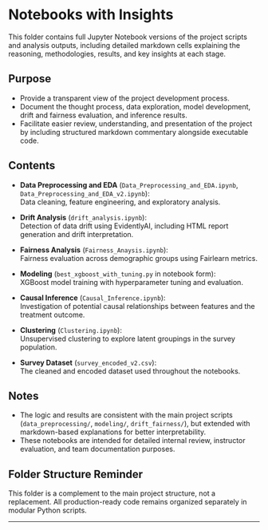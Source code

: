 
# Notebooks with Insights

This folder contains full Jupyter Notebook versions of the project scripts and analysis outputs, including detailed markdown cells explaining the reasoning, methodologies, results, and key insights at each stage.

## Purpose
- Provide a transparent view of the project development process.
- Document the thought process, data exploration, model development, drift and fairness evaluation, and inference results.
- Facilitate easier review, understanding, and presentation of the project by including structured markdown commentary alongside executable code.

## Contents
- **Data Preprocessing and EDA** (`Data_Preprocessing_and_EDA.ipynb`, `Data_Preprocessing_and_EDA_v2.ipynb`):  
  Data cleaning, feature engineering, and exploratory analysis.
  
- **Drift Analysis** (`drift_analysis.ipynb`):  
  Detection of data drift using EvidentlyAI, including HTML report generation and drift interpretation.

- **Fairness Analysis** (`Fairness_Anaysis.ipynb`):  
  Fairness evaluation across demographic groups using Fairlearn metrics.

- **Modeling** (`best_xgboost_with_tuning.py` in notebook form):  
  XGBoost model training with hyperparameter tuning and evaluation.

- **Causal Inference** (`Causal_Inference.ipynb`):  
  Investigation of potential causal relationships between features and the treatment outcome.

- **Clustering** (`Clustering.ipynb`):  
  Unsupervised clustering to explore latent groupings in the survey population.

- **Survey Dataset** (`survey_encoded_v2.csv`):  
  The cleaned and encoded dataset used throughout the notebooks.

## Notes
- The logic and results are consistent with the main project scripts (`data_preprocessing/`, `modeling/`, `drift_fairness/`), but extended with markdown-based explanations for better interpretability.
- These notebooks are intended for detailed internal review, instructor evaluation, and team documentation purposes.

## Folder Structure Reminder
This folder is a complement to the main project structure, not a replacement. All production-ready code remains organized separately in modular Python scripts.

---

